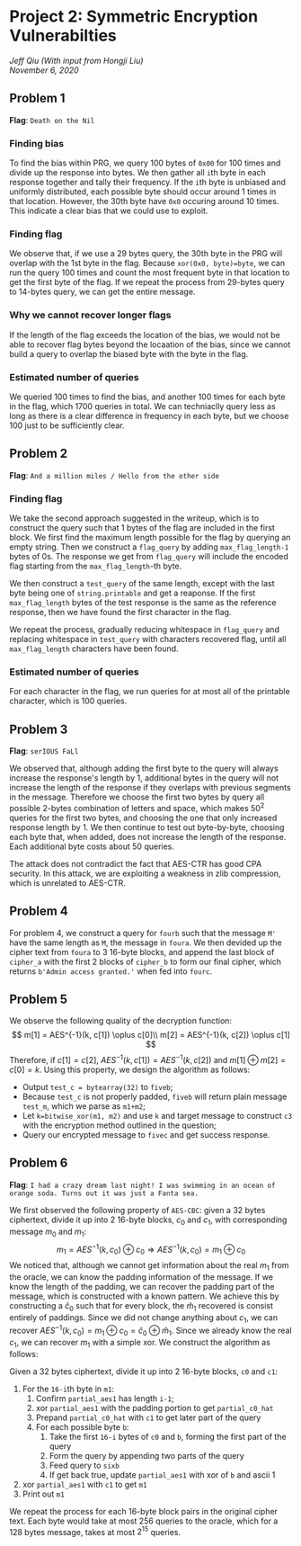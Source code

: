 # Project 2: Symmetric Encryption Vulnerabilties
*Jeff Qiu (With input from Hongji Liu)*  
*November 6, 2020*

## Problem 1

**Flag**: `Death on the Nil`

### Finding bias
To find the bias within PRG, we query 100 bytes of `0x00` for 100 
times and divide up the response into bytes. We then gather all `i`th byte in 
each response together and tally their frequency. If the `i`th byte is unbiased 
and uniformly distributed, each possible byte should occur around 1 times in 
that location. However, the 30th byte have `0x0` occuring around 10 times. This 
indicate a clear bias that we could use to exploit.

### Finding flag
We observe that, if we use a 29 bytes query, the 30th byte in the PRG will 
overlap with the 1st byte in the flag. Because `xor(0x0, byte)=byte`, we can
run the query 100 times and count the most frequent byte in that location to
get the first byte of the flag. If we repeat the process from 29-bytes query to
14-bytes query, we can get the entire message.

### Why we cannot recover longer flags
If the length of the flag exceeds the location of the bias, we would not be able
to recover flag bytes beyond the locaation of the bias, since we cannot build a
query to overlap the biased byte with the byte in the flag.

### Estimated number of queries
We queried 100 times to find the bias, and another 100 times for each byte in 
the flag, which 1700 queries in total. We can techniaclly query less as long as
there is a clear difference in frequency in each byte, but we choose 100 just 
to be sufficiently clear.



## Problem 2

**Flag**: 
```And a million miles / Hello from the other side```

### Finding flag

We take the second approach suggested in the writeup, which is to construct the
query such that 1 bytes of the flag are included in the first block. We first 
find the maximum length possible for the flag by querying an empty string. Then
we construct a `flag_query` by adding `max_flag_length-1` bytes of 0s. The 
response we get from `flag_query` will include the encoded flag starting from
the `max_flag_length`-th byte. 

We then construct a `test_query` of the same length, except with the last byte
being one of `string.printable` and get a reaponse. If the first 
`max_flag_length` bytes of the test response is the same as the reference 
response, then we have found the first character in the flag.

We repeat the process, gradually reducing whitespace in `flag_query` and 
replacing whitespace in `test_query` with characters recovered flag, until all 
`max_flag_length` characters have been found.

### Estimated number of queries

For each character in the flag, we run queries for at most all of the printable 
character, which is 100 queries.



## Problem 3

**Flag**: ```serIOUS FaLl ```

We observed that, although adding the first byte to the query will always 
increase the response's length by 1, additional bytes in the query will not 
increase the length of the response if they overlaps with previous segments in 
the message. Therefore we choose the first two bytes by query all possible 
2-bytes combination of letters and space, which makes $50^2$ queries for the 
first two bytes, and choosing the one that only increased response length by 1.
We then continue to test out byte-by-byte, choosing each byte that, when added,
does not increase the length of the response. Each additional byte costs about
50 queries.

The attack does not contradict the fact that AES-CTR has good CPA security. In 
this attack, we are exploiting a weakness in zlib compression, which is 
unrelated to AES-CTR. 

## Problem 4

For problem 4, we construct a query for `fourb` such that the message `M'` have 
the same length as `M`, the message in `foura`. We then devided up the cipher 
text from `foura` to 3 16-byte blocks, and append the last block of `cipher_a`
with the first 2 blocks of `cipher_b` to form our final cipher, which returns
`b'Admin access granted.'` when fed into `fourc`.


## Problem 5

We observe the following quality of the decryption function:
$$
m[1] = AES^{-1}(k, c[1]) \oplus c[0]\\
m[2] = AES^{-1}(k, c[2]) \oplus c[1]
$$
Therefore, if $c[1]=c[2]$, $AES^{-1}(k, c[1]) = AES^{-1}(k, c[2])$ and 
$m[1]\oplus m[2]=c[0]=k$. Using this property, we design the algorithm as follows:
- Output `test_c = bytearray(32)` to `fiveb`; 
- Because `test_c` is not properly padded, `fiveb` will return plain message `test_m`, which we parse as `m1+m2`;
- Let `k=bitwise_xor(m1, m2)` and use `k` and target message to construct `c3` with the encryption method outlined in the question;
- Query our encrypted message to `fivec` and get success response.


## Problem 6

**Flag**: ```I had a crazy dream last night! I was swimming in an ocean of orange soda. Turns out it was just a Fanta sea.```

We first observed the following property of `AES-CBC`: given a 32 bytes 
ciphertext, divide it up into 2 16-byte blocks, $c_0$ and $c_1$, with 
corresponding message $m_0$ and $m_1$:
$$
m_1 = AES^{-1}(k, c_0) \oplus c_0 \Longrightarrow AES^{-1}(k, c_0) = m_1 \oplus c_0
$$
We noticed that, although we cannot get information about the real $m_1$ from 
the oracle, we can know the padding information of the message. If we know 
the length of the padding, we can recover the padding part of the message, which
is constructed with a known pattern. We achieve this by constructing a 
$\hat c_0$ such that for every block, the $\hat m_1$ recovered is consist 
entirely of paddings. Since we did not change anything about $c_1$, we can 
recover $AES^{-1}(k, c_0) = m_1 \oplus c_0 = \hat c_0 \oplus \hat m_1$. Since
we already know the real $c_1$, we can recover $m_1$ with a simple xor. We 
construct the algorithm as follows:

Given a 32 bytes ciphertext, divide it up into 2 16-byte blocks, `c0` and `c1`:
1. For the `16-i`th byte in `m1`:
   1. Confirm `partial_aes1` has length `i-1`;
   2. xor `partial_aes1` with the padding portion to get `partial_c0_hat`
   3. Prepand `partial_c0_hat` with `c1` to get later part of the query
   4. For each possible byte `b`:
      1. Take the first `16-i` bytes of `c0` and `b`, forming the first part of the query
      2. Form the query by appending two parts of the query
      3. Feed query to `sixb`
      4. If get back true, update `partial_aes1` with xor of `b` and ascii 1
2. xor `partial_aes1` with `c1` to get `m1`
3. Print out `m1`

We repeat the process for each 16-byte block pairs in the original cipher text.
Each byte would take at most 256 queries to the oracle, which for a 128 bytes
message, takes at most $2^{15}$ queries.